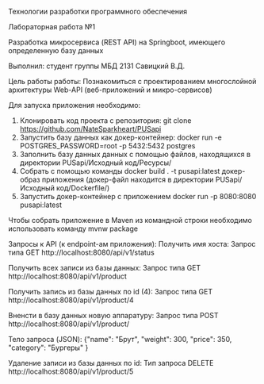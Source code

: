 Технологии разработки программного обеспечения

Лабораторная работа №1

Разработка микросервиса (REST API) на Springboot, имеющего определенную базу данных 

Выполнил: студент группы МБД 2131 Савицкий В.Д.

Цель работы работы: Познакомиться с проектированием многослойной архитектуры Web-API (веб-приложений и микро-сервисов)

Для запуска приложения необходимо:

1. Клонировать код проекта с репозитория:  git clone https://github.com/NateSparkheart/PUSapi
2. Запустить базу данных как докер-контейнер: docker run -e POSTGRES_PASSWORD=root -p 5432:5432 postgres
3. Заполнить базу данных данных с помощью файлов, находящихся в директории PUSapi/Исходный код/Ресурсы/
4. Собрать с помощью команды docker build . -t pusapi:latest докер-образ приложения (докер-файл находится в директории PUSapi/Исходный код/Dockerfile/)
5. Запустить докер-контейнер с приложением  docker run -p 8080:8080 pusapi:latest

Чтобы собрать приложение в Maven из командной строки необходимо использовать команду mvnw package

Запросы к API (к endpoint-ам приложения):
Получить имя хоста:
Запрос типа GET http://localhost:8080/api/v1/status

Получить всех записи из базы данных:
Запрос типа GET http://localhost:8080/api/v1/product

Получить запись из базы данных по id (4):
Запрос типа GET http://localhost:8080/api/v1/product/4

Вненсти в базу данных новую аппаратуру:
Запрос типа POST http://localhost:8080/api/v1/product/

Тело запроса (JSON): {"name": "Брут", "weight": 300, "price": 350, "category": "Бургеры" }

Удаление записи из базы данных по id:
Тип запроса DELETE http://localhost:8080/api/v1/product/5
